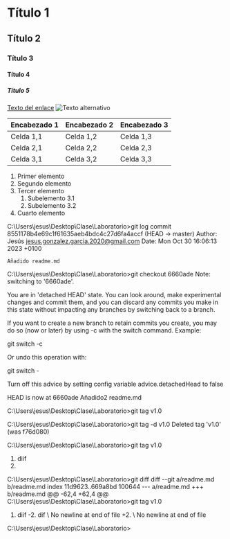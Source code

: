 # Título 1
## Título 2
### Título 3
#### Título 4
##### Título 5
[Texto del enlace](https://andel.es/)
![Texto alternativo](https://s1.eestatic.com/2023/03/10/curiosidades/mascotas/747436034_231551832_1706x1280.jpg)

| Encabezado 1 | Encabezado 2 | Encabezado 3 |
|--------------|--------------|--------------|
| Celda 1,1    | Celda 1,2    | Celda 1,3    |
| Celda 2,1    | Celda 2,2    | Celda 2,3    |
| Celda 3,1    | Celda 3,2    | Celda 3,3    |

1. Primer elemento
2. Segundo elemento
3. Tercer elemento
   1. Subelemento 3.1
   2. Subelemento 3.2
4. Cuarto elemento



 C:\Users\jesus\Desktop\Clase\Laboratorio>git log
commit 8551178b4e69c1f61635aeb4bdc4c27d6fa4accf (HEAD -> master)
Author: Jesús <jesus.gonzalez.garcia.2020@gmail.com>
Date:   Mon Oct 30 16:06:13 2023 +0100

    Añadido readme.md




C:\Users\jesus\Desktop\Clase\Laboratorio>git checkout 6660ade
Note: switching to '6660ade'.

You are in 'detached HEAD' state. You can look around, make experimental
changes and commit them, and you can discard any commits you make in this
state without impacting any branches by switching back to a branch.

If you want to create a new branch to retain commits you create, you may
do so (now or later) by using -c with the switch command. Example:

  git switch -c <new-branch-name>

Or undo this operation with:

  git switch -

Turn off this advice by setting config variable advice.detachedHead to false

HEAD is now at 6660ade Añadido2 readme.md


C:\Users\jesus\Desktop\Clase\Laboratorio>git tag v1.0

C:\Users\jesus\Desktop\Clase\Laboratorio>git tag -d v1.0
Deleted tag 'v1.0' (was f76d080)

C:\Users\jesus\Desktop\Clase\Laboratorio>git tag v1.0



1. diif
2. 

C:\Users\jesus\Desktop\Clase\Laboratorio>git diff
diff --git a/readme.md b/readme.md
index 11d9623..669a8bd 100644
--- a/readme.md
+++ b/readme.md
@@ -62,4 +62,4 @@ C:\Users\jesus\Desktop\Clase\Laboratorio>git tag v1.0


 1. diif
-2. dif
\ No newline at end of file
+2.
\ No newline at end of file

C:\Users\jesus\Desktop\Clase\Laboratorio>